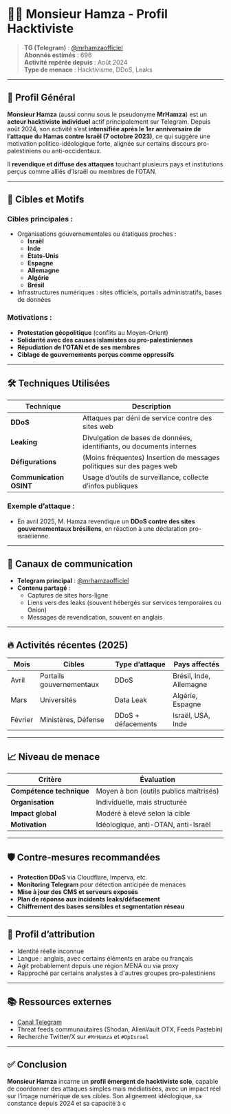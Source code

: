 # 🕵️‍♂️ Monsieur Hamza - Profil Hacktiviste

> **TG (Telegram)** : [@mrhamzaofficiel](https://t.me/mrhamzaofficiel)  
> **Abonnés estimés** : 696  
> **Activité repérée depuis** : Août 2024  
> **Type de menace** : Hacktivisme, DDoS, Leaks

---

## 🧬 Profil Général

**Monsieur Hamza** (aussi connu sous le pseudonyme **MrHamza**) est un **acteur hacktiviste individuel** actif principalement sur Telegram. Depuis août 2024, son activité s’est **intensifiée après le 1er anniversaire de l’attaque du Hamas contre Israël (7 octobre 2023)**, ce qui suggère une motivation politico-idéologique forte, alignée sur certains discours pro-palestiniens ou anti-occidentaux.

Il **revendique et diffuse des attaques** touchant plusieurs pays et institutions perçus comme alliés d’Israël ou membres de l’OTAN.

---

## 🎯 Cibles et Motifs

### Cibles principales :
- Organisations gouvernementales ou étatiques proches :
  - **Israël**
  - **Inde**
  - **États-Unis**
  - **Espagne**
  - **Allemagne**
  - **Algérie**
  - **Brésil**
- Infrastructures numériques : sites officiels, portails administratifs, bases de données

### Motivations :
- **Protestation géopolitique** (conflits au Moyen-Orient)
- **Solidarité avec des causes islamistes ou pro-palestiniennes**
- **Répudiation de l’OTAN et de ses membres**
- **Ciblage de gouvernements perçus comme oppressifs**

---

## 🛠️ Techniques Utilisées

| Technique         | Description                                                             |
|-------------------|-------------------------------------------------------------------------|
| **DDoS**          | Attaques par déni de service contre des sites web                      |
| **Leaking**       | Divulgation de bases de données, identifiants, ou documents internes   |
| **Défigurations** | (Moins fréquentes) Insertion de messages politiques sur des pages web  |
| **Communication OSINT** | Usage d’outils de surveillance, collecte d’infos publiques         |

### Exemple d’attaque :
- En avril 2025, M. Hamza revendique un **DDoS contre des sites gouvernementaux brésiliens**, en réaction à une déclaration pro-israélienne.

---

## 📢 Canaux de communication

- **Telegram principal** : [@mrhamzaofficiel](https://t.me/mrhamzaofficiel)
- **Contenu partagé** :
  - Captures de sites hors-ligne
  - Liens vers des leaks (souvent hébergés sur services temporaires ou Onion)
  - Messages de revendication, souvent en anglais

---

## 🔥 Activités récentes (2025)

| Mois | Cibles            | Type d’attaque     | Pays affectés                     |
|------|--------------------|--------------------|-----------------------------------|
| Avril | Portails gouvernementaux | DDoS              | Brésil, Inde, Allemagne           |
| Mars  | Universités         | Data Leak          | Algérie, Espagne                  |
| Février | Ministères, Défense | DDoS + défacements | Israël, USA, Inde                |

---

## 📈 Niveau de menace

| Critère               | Évaluation                    |
|------------------------|------------------------------|
| **Compétence technique** | Moyen à bon (outils publics maîtrisés) |
| **Organisation**        | Individuelle, mais structurée |
| **Impact global**       | Modéré à élevé selon la cible |
| **Motivation**          | Idéologique, anti-OTAN, anti-Israël |

---

## 🛡️ Contre-mesures recommandées

- **Protection DDoS** via Cloudflare, Imperva, etc.
- **Monitoring Telegram** pour détection anticipée de menaces
- **Mise à jour des CMS et serveurs exposés**
- **Plan de réponse aux incidents leaks/défacement**
- **Chiffrement des bases sensibles et segmentation réseau**

---

## 🧠 Profil d’attribution

- Identité réelle inconnue
- Langue : anglais, avec certains éléments en arabe ou français
- Agit probablement depuis une région MENA ou via proxy
- Rapproché par certains analystes à d'autres groupes pro-palestiniens

---

## 📚 Ressources externes

- [Canal Telegram](https://t.me/mrhamzaofficiel)
- Threat feeds communautaires (Shodan, AlienVault OTX, Feeds Pastebin)
- Recherche Twitter/X sur `#MrHamza` et `#OpIsrael`

---

## ✅ Conclusion

**Monsieur Hamza** incarne un **profil émergent de hacktiviste solo**, capable de coordonner des attaques simples mais médiatisées, avec un impact réel sur l’image numérique de ses cibles. Son alignement idéologique, sa constance depuis 2024 et sa capacité à c
